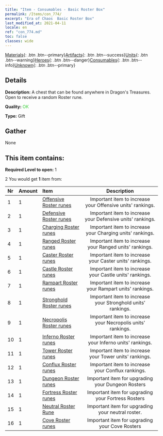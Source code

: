 ```yaml
---
title: "Item - Consumables - Basic Roster Box"
permalink: /Items/con_774/
excerpt: "Era of Chaos  Basic Roster Box"
last_modified_at: 2021-04-11
locale: en
ref: "con_774.md"
toc: false
classes: wide
---
```

 [Materials](/Items/){: .btn .btn--primary}[Artifacts](/Items/Artifacts/){: .btn .btn--success}[Units](/Items/Units/){: .btn .btn--warning}[Heroes](/Items/Heroes/){: .btn .btn--danger}[Consumables](/Items/Consumables/){: .btn .btn--info}[Unknown](/Items/Unknown/){: .btn .btn--primary}

## Details
 **Description:** A chest that can be found anywhere in Dragon's Treasures. Open to receive a random Roster rune.

 **Quality:** <span style="color: #32CD32">OK</span>

 **Type:** Gift

## Gather

  None

## This item contains:

 **Required Level to open:** 1

 2 You would get **1** item  from:

  | Nr | Amount |     Item    | Description |
  |:---|:-------|:------------|:-----------:|
  | 1 | 1 | [Offensive Roster runes](/Items/con_734/) | Important item to increase your Offensive units' rankings. | 
  | 2 | 1 | [Defensive Roster runes](/Items/con_739/) | Important item to increase your Defensive units' rankings. | 
  | 3 | 1 | [Charging Roster runes](/Items/con_741/) | Important item to increase your Charging units' rankings. | 
  | 4 | 1 | [Ranged Roster runes](/Items/con_742/) | Important item to increase your Ranged units' rankings. | 
  | 5 | 1 | [Caster Roster runes](/Items/con_746/) | Important item to increase your Caster units' rankings. | 
  | 6 | 1 | [Castle Roster runes](/Items/con_752/) | Important item to increase your Castle units' rankings. | 
  | 7 | 1 | [Rampart Roster runes](/Items/con_753/) | Important item to increase your Rampart units' rankings. | 
  | 8 | 1 | [Stronghold Roster runes](/Items/con_754/) | Important item to increase your Stronghold units' rankings. | 
  | 9 | 1 | [Necropolis Roster runes](/Items/con_755/) | Important item to increase your Necropolis units' rankings. | 
  | 10 | 1 | [Inferno Roster runes](/Items/con_777/) | Important item to increase your Inferno units' rankings. | 
  | 11 | 1 | [Tower Roster runes](/Items/con_785/) | Important item to increase your Tower units' rankings. | 
  | 12 | 1 | [Conflux Roster runes](/Items/con_791/) | Important item to increase your Conflux rankings. | 
  | 13 | 1 | [Dungeon Roster runes](/Items/con_792/) | Important item for upgrading your Dungeon Rosters | 
  | 14 | 1 | [Fortress Roster runes](/Items/con_818/) | Important item for upgrading your Fortress Rosters | 
  | 15 | 1 | [Neutral Roster Rune](/Items/con_869/) | Important item for upgrading your neutral roster. | 
  | 16 | 1 | [Cove Roster runes](/Items/con_868/) | Important item for upgrading your Cove Rosters | 
